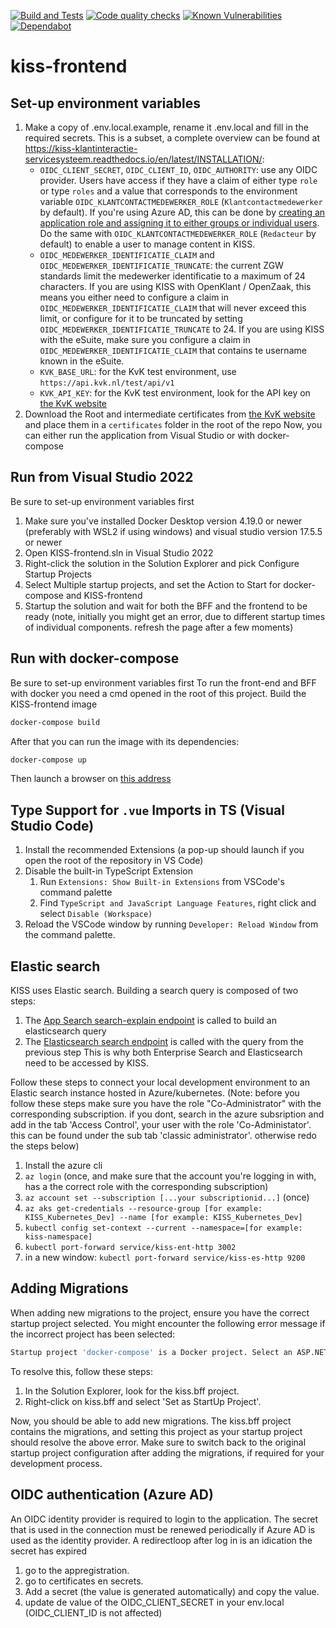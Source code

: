 [![Build and Tests](https://github.com/Klantinteractie-Servicesysteem/KISS-frontend/actions/workflows/docker-image.yaml/badge.svg)](https://github.com/Klantinteractie-Servicesysteem/KISS-frontend/actions?query=workflow%3ADocker+CI+)
[![Code quality checks](https://github.com/Klantinteractie-Servicesysteem/KISS-frontend/actions/workflows/linter.yml/badge.svg)](https://github.com/Klantinteractie-Servicesysteem/KISS-frontend/actions?query=workflow%3A+code+quality+checks)
[![Known Vulnerabilities](https://snyk.io/test/github/Klantinteractie-Servicesysteem/KISS-frontend/badge.svg)](https://snyk.io/test/github/Klantinteractie-Servicesysteem/KISS-frontend)
[![Dependabot](https://img.shields.io/badge/dependabot-025E8C?style=for-the-badge&logo=dependabot&logoColor=white)](https://github.com/Klantinteractie-Servicesysteem/KISS-frontend/pulls?q=is%3Apr+author%3Aapp%2Fdependabot)
# kiss-frontend

## Set-up environment variables
1. Make a copy of .env.local.example, rename it .env.local and fill in the required secrets. This is a subset, a complete overview can be found at https://kiss-klantinteractie-servicesysteem.readthedocs.io/en/latest/INSTALLATION/:  
   - `OIDC_CLIENT_SECRET`, `OIDC_CLIENT_ID`, `OIDC_AUTHORITY`: use any OIDC provider. Users have access if they have a claim of either type `role` or type `roles` and a value that corresponds to the environment variable `OIDC_KLANTCONTACTMEDEWERKER_ROLE` (`Klantcontactmedewerker` by default). If you're using Azure AD, this can be done by [creating an application role and assigning it to either groups or individual users](https://learn.microsoft.com/en-us/azure/active-directory/develop/howto-add-app-roles-in-azure-ad-apps). Do the same with `OIDC_KLANTCONTACTMEDEWERKER_ROLE` (`Redacteur` by default) to enable a user to manage content in KISS.
   - `OIDC_MEDEWERKER_IDENTIFICATIE_CLAIM` and `OIDC_MEDEWERKER_IDENTIFICATIE_TRUNCATE`: the current ZGW standards limit the medewerker identificatie to a maximum of 24 characters. If you are using KISS with OpenKlant / OpenZaak, this means you either need to configure a claim in `OIDC_MEDEWERKER_IDENTIFICATIE_CLAIM` that will never exceed this limit, or configure for it to be truncated by setting `OIDC_MEDEWERKER_IDENTIFICATIE_TRUNCATE` to 24. If you are using KISS with the eSuite, make sure you configure a claim in `OIDC_MEDEWERKER_IDENTIFICATIE_CLAIM` that contains te username known in the eSuite.
   - `KVK_BASE_URL`: for the KvK test environment, use `https://api.kvk.nl/test/api/v1` 
   - `KVK_API_KEY`: for the KvK test environment, look for the API key on [the KvK website](https://developers.kvk.nl/documentation/testing)
2. Download the Root and intermediate certificates from [the KvK website](https://developers.kvk.nl/documentation/install-tls-certificate#download-certificates) and place them in a `certificates` folder in the root of the repo
Now, you can either run the application from Visual Studio or with docker-compose

## Run from Visual Studio 2022 
Be sure to set-up environment variables first
1. Make sure you've installed Docker Desktop version 4.19.0 or newer (preferably with WSL2 if using windows) and visual studio version 17.5.5 or newer
2. Open KISS-frontend.sln in Visual Studio 2022
3. Right-click the solution in the Solution Explorer and pick Configure Startup Projects
4. Select Multiple startup projects, and set the Action to Start for docker-compose and KISS-frontend
5. Startup the solution and wait for both the BFF and the frontend to be ready (note, initially you might get an error, due to different startup times of individual components. refresh the page after a few moments)

## Run with docker-compose
Be sure to set-up environment variables first
To run the front-end and BFF with docker you need a cmd opened in the root of this project.
Build the KISS-frontend image
```sh
docker-compose build
```
After that you can run the image with its dependencies: 
```sh
docker-compose up
```
Then launch a browser on [this address](http://localhost:7231)

## Type Support for `.vue` Imports in TS (Visual Studio Code)
1. Install the recommended Extensions (a pop-up should launch if you open the root of the repository in VS Code)
1. Disable the built-in TypeScript Extension
    1) Run `Extensions: Show Built-in Extensions` from VSCode's command palette
    2) Find `TypeScript and JavaScript Language Features`, right click and select `Disable (Workspace)`
1. Reload the VSCode window by running `Developer: Reload Window` from the command palette.

## Elastic search
KISS uses Elastic search. Building a search query is composed of two steps:
1. The [App Search search-explain endpoint](https://www.elastic.co/guide/en/app-search/current/search-explain.html) is called to build an elasticsearch query
1. The [Elasticsearch search endpoint](https://www.elastic.co/guide/en/elasticsearch/reference/current/search-search.html) is called with the query from the previous step
This is why both Enterprise Search and Elasticsearch need to be accessed by KISS.

Follow these steps to connect your local development environment to an Elastic search instance hosted in Azure/kubernetes. 
(Note: before you follow these steps make sure you have the role "Co-Administrator" with the corresponding subscription. if you dont, search in the azure subsription and add in the tab 'Access Control', your user with the role 'Co-Administator'. this can be found under the sub tab 'classic administrator'. otherwise redo the steps below)
1. Install the azure cli
1. `az login` (once, and make sure that the account you're logging in with, has a the correct role with the corresponding subscription)
1. `az account set --subscription [...your subscriptionid...]` (once)
1. `az aks get-credentials --resource-group [for example: KISS_Kubernetes_Dev] --name [for example: KISS_Kubernetes_Dev]`
1. `kubectl config set-context --current --namespace=[for example: kiss-namespace]`
1. `kubectl port-forward service/kiss-ent-http 3002`
1. in a new window: `kubectl port-forward service/kiss-es-http 9200`

## Adding Migrations
When adding new migrations to the project, ensure you have the correct startup project selected.
You might encounter the following error message if the incorrect project has been selected:
```sh
Startup project 'docker-compose' is a Docker project. Select an ASP.NET Core Web Application as your startup project and try again.
```
To resolve this, follow these steps:
1. In the Solution Explorer, look for the kiss.bff project.
1. Right-click on kiss.bff and select 'Set as StartUp Project'.

Now, you should be able to add new migrations. The kiss.bff project contains the migrations, and setting this project as your startup project should resolve the above error.
Make sure to switch back to the original startup project configuration after adding the migrations, if required for your development process.

## OIDC authentication (Azure AD)
An OIDC identity provider is required to login to the application.
The secret that is used in the connection must be renewed periodically if Azure AD is used as the identity provider.
A redirectloop after log in is an idication the secret has expired
1. go to the appregistration.
1. go to certificates en secrets.
1. Add a secret (the value is generated automatically) and copy the value.
1. update de value of the OIDC_CLIENT_SECRET in your env.local (OIDC_CLIENT_ID is not affected)
